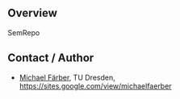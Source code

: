 ## Overview
SemRepo

## Contact / Author
* [Michael Färber](https://github.com/michaelfaerber), TU Dresden, https://sites.google.com/view/michaelfaerber
